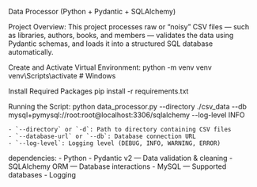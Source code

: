 Data Processor (Python + Pydantic + SQLAlchemy)


Project Overview:
This project processes raw or “noisy” CSV files — such as libraries, authors, books, and members — validates the data using Pydantic schemas, and loads it into a structured SQL database automatically.


Create and Activate Virtual Environment:
    python -m venv venv
    venv\Scripts\activate   # Windows


Install Required Packages
    pip install -r requirements.txt

Running the Script:
    python data_processor.py --directory ./csv_data --db mysql+pymysql://root:root@localhost:3306/sqlalchemy --log-level INFO

    - `--directory` or `-d`: Path to directory containing CSV files
    - `--database-url` or `--db`: Database connection URL
    - `--log-level`: Logging level (DEBUG, INFO, WARNING, ERROR)


dependencies:
    - Python
    - Pydantic v2 — Data validation & cleaning
    - SQLAlchemy ORM — Database interactions
    - MySQL — Supported databases
    - Logging